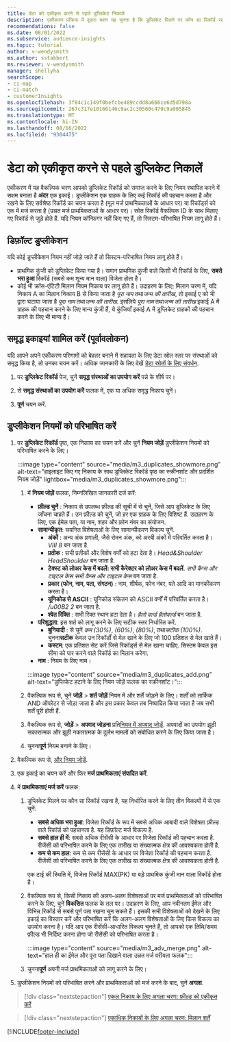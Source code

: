 ```yaml
---
title: डेटा को एकीकृत करने से पहले डुप्लिकेट निकालें
description: एकीकरण प्रक्रिया में दूसरा चरण यह चुनना है कि डुप्लिकेट मिलने पर कौन सा रिकॉर्ड रखना है।
recommendations: false
ms.date: 08/01/2022
ms.subservice: audience-insights
ms.topic: tutorial
author: v-wendysmith
ms.author: sstabbert
ms.reviewer: v-wendysmith
manager: shellyha
searchScope:
- ci-map
- ci-match
- customerInsights
ms.openlocfilehash: 3f84c1c149f0befcbe489ccdd8a666ce6d5d798a
ms.sourcegitcommit: 267c317e10166146c9ac2c30560c479c9a005845
ms.translationtype: MT
ms.contentlocale: hi-IN
ms.lasthandoff: 08/16/2022
ms.locfileid: "9304475"
---
```

# <a name="remove-duplicates-before-unifying-data"></a>डेटा को एकीकृत करने से पहले डुप्लिकेट निकालें

एकीकरण में यह वैकल्पिक चरण आपको डुप्लिकेट रिकॉर्ड को समाप्त करने के लिए नियम स्थापित करने में सक्षम बनाता है **अंदर** एक इकाई। डुप्लीकेशन एक ग्राहक के लिए कई रिकॉर्ड की पहचान करता है और रखने के लिए सर्वश्रेष्ठ रिकॉर्ड का चयन करता है (मूल मर्ज प्राथमिकताओं के आधार पर) या रिकॉर्ड्स को एक में मर्ज करता है (उन्नत मर्ज प्राथमिकताओं के आधार पर)। स्रोत रिकॉर्ड वैकल्पिक ID के साथ मिलाए गए रिकॉर्ड से जुड़े होते हैं. यदि नियम कॉन्फ़िगर नहीं किए गए हैं, तो सिस्टम-परिभाषित नियम लागू होते हैं।

## <a name="default-deduplication"></a>डिफ़ॉल्ट डुप्लीकेशन

यदि कोई डुप्लीकेशन नियम नहीं जोड़े जाते हैं तो सिस्टम-परिभाषित नियम लागू होते हैं।

- प्राथमिक कुंजी को डुप्लिकेट किया गया है।
  समान प्राथमिक कुंजी वाले किसी भी रिकॉर्ड के लिए, **सबसे भरा हुआ** रिकॉर्ड (सबसे कम शून्य मान वाला) विजेता होता है।
- कोई भी क्रॉस-एंटिटी मिलान नियम निकाय पर लागू होते हैं।
  उदाहरण के लिए: मिलान चरण में, यदि निकाय A का मिलान निकाय B से किया जाता है *पूरा नाम* तथा*जन्म की तारीख*, तो इकाई ए को भी द्वारा घटाया जाता है *पूरा नाम* तथा*जन्म की तारीख*. इसलिये *पूरा नाम* तथा*जन्म की तारीख* इकाई A में ग्राहक की पहचान करने के लिए मान्य कुंजी हैं, ये कुंजियाँ इकाई A में डुप्लिकेट ग्राहकों की पहचान करने के लिए भी मान्य हैं।

## <a name="include-enriched-entities-preview"></a>समृद्ध इकाइयां शामिल करें (पूर्वावलोकन)

यदि आपने अपने एकीकरण परिणामों को बेहतर बनाने में सहायता के लिए डेटा स्रोत स्तर पर संस्थाओं को समृद्ध किया है, तो उनका चयन करें। अधिक जानकारी के लिए देखें [डेटा स्रोतों के लिए संवर्धन](data-sources-enrichment.md).

1. पर **डुप्लिकेट रिकॉर्ड** पेज, चुनें **समृद्ध संस्थाओं का उपयोग करें** पन्ने के शीर्ष पर।

1. से **समृद्ध संस्थाओं का उपयोग करें** फलक में, एक या अधिक समृद्ध निकाय चुनें।

1. **पूर्ण** चयन करें.

## <a name="define-deduplication-rules"></a>डुप्लीकेशन नियमों को परिभाषित करें

1. पर **डुप्लिकेट रिकॉर्ड** पृष्ठ, एक निकाय का चयन करें और चुनें **नियम जोड़ें** डुप्लीकेशन नियमों को परिभाषित करने के लिए।

   :::image type="content" source="media/m3_duplicates_showmore.png" alt-text="हाइलाइट किए गए निकाय के साथ डुप्लिकेट रिकॉर्ड पृष्ठ का स्क्रीनशॉट और प्रदर्शित नियम जोड़ें"  lightbox="media/m3_duplicates_showmore.png":::

   1. में **नियम जोड़ें** फलक, निम्नलिखित जानकारी दर्ज करें:
      - **फ़ील्ड चुनें** : निकाय से उपलब्ध फ़ील्ड की सूची में से चुनें, जिसे आप डुप्लिकेट के लिए जाँचना चाहते हैं। उन फ़ील्ड को चुनें, जो हर एक ग्राहक के लिए विशिष्ट हैं. उदाहरण के लिए, एक ईमेल पता, या नाम, शहर और फ़ोन नंबर का संयोजन.
      - **सामान्यीकृत**: चयनित विशेषताओं के लिए सामान्यीकरण विकल्प चुनें.
        - **अंकों** : अन्य अंक प्रणाली, जैसे रोमन अंक, को अरबी अंकों में परिवर्तित करता है। *VIII* *8* बन जाता है.
        - **प्रतीक** : सभी प्रतीकों और विशेष वर्णों को हटा देता है। *Head&Shoulder* *HeadShoulder* बन जाता है.
        - **टेक्स्ट को लोअर केस में बदलें: सभी कैरेक्टर को लोअर केस में बदलें**. *सभी कैप्स और टाइटल केस* *सभी कैप्स और टाइटल केस* बन जाता है.
        - **प्रकार (फोन, नाम, पता, संगठन)** : नाम, शीर्षक, फोन नंबर, पते आदि का मानकीकरण करता है।
        - **यूनिकोड से ASCII** : यूनिकोड संकेतन को ASCII वर्णों में परिवर्तित करता है। */u00B2* *2* बन जाता है.
        - **श्वेत रिक्ति** : सभी रिक्त स्थान हटा देता है। *हैलो   वर्ल्ड* *हैलोवर्ल्ड* बन जाता है.
      - **परिशुद्धता**: इस शर्त को लागू करने के लिए सटीक स्तर निर्धारित करें.
        - **बुनियादी** : से चुनें *कम (30%)*, *(60%)*, *(80%)*, तथा*सटीक (100%)*. चुनना**सटीक** केवल उन रिकॉर्डों से मेल खाने के लिए जो 100 प्रतिशत से मेल खाते हैं।
        - **कस्टम**: एक प्रतिशत सेट करें जिसे रिकॉर्ड्स से मेल खाना चाहिए. सिस्टम केवल इस सीमा को पार करने वाले रिकॉर्ड का मिलान करेगा.
      - **नाम** : नियम के लिए नाम।

      :::image type="content" source="media/m3_duplicates_add.png" alt-text="डुप्लिकेट हटाने के लिए नियम जोड़ें फलक का स्क्रीनशॉट।":::

   1. वैकल्पिक रूप से, चुनें **जोड़ें** > **शर्त जोड़ें** नियम में और शर्तें जोड़ने के लिए। शर्तों को तार्किक AND ऑपरेटर से जोड़ा जाता है और इस प्रकार केवल तब निष्पादित किया जाता है जब सभी शर्तें पूरी होती हैं.

   1. वैकल्पिक रूप से, **जोड़ें** > **अपवाद जोड़ना** प्रति[नियम में अपवाद जोड़ें](match-entities.md#add-exceptions-to-a-rule). अपवादों का उपयोग झूठी सकारात्मक और झूठी नकारात्मक के दुर्लभ मामलों को संबोधित करने के लिए किया जाता है।

   1. चुनना**पूर्ण** नियम बनाने के लिए।

1. वैकल्पिक रूप से, [और नियम जोड़ें](#define-deduplication-rules).

1. एक इकाई का चयन करें और फिर **मर्ज प्राथमिकताएं संपादित करें**.

1. में **प्राथमिकताएं मर्ज करें** फलक:
   1. डुप्लिकेट मिलने पर कौन सा रिकॉर्ड रखना है, यह निर्धारित करने के लिए तीन विकल्पों में से एक चुनें:
      - **सबसे अधिक भरा हुआ**: विजेता रिकॉर्ड के रूप में सबसे अधिक आबादी वाले विशेषता फ़ील्ड वाले रिकॉर्ड को पहचानता है. यह डिफ़ॉल्ट मर्ज विकल्प है.
      - **सबसे हाल ही में**: सबसे अधिक रीसेंसी के आधार पर विजेता रिकॉर्ड की पहचान करता है. रीजेंसी को परिभाषित करने के लिए एक तारीख या संख्यात्मक क्षेत्र की आवश्यकता होती है.
      - **कम से कम हाल**: कम से कम रीसेंसी के आधार पर विजेता रिकॉर्ड की पहचान करता है. रीजेंसी को परिभाषित करने के लिए एक तारीख या संख्यात्मक क्षेत्र की आवश्यकता होती है.

      एक टाई की स्थिति में, विजेता रिकॉर्ड MAX(PK) या बड़े प्राथमिक कुंजी मान वाला रिकॉर्ड होता है।

   1. वैकल्पिक रूप से, किसी निकाय की अलग-अलग विशेषताओं पर मर्ज प्राथमिकताओं को परिभाषित करने के लिए, चुनें **विकसित** फलक के तल पर। उदाहरण के लिए, आप नवीनतम ईमेल और विभिन्न रिकॉर्ड से सबसे पूर्ण पता रखना चुन सकते हैं। इसकी सभी विशेषताओं को देखने के लिए इकाई का विस्तार करें और परिभाषित करें कि अलग-अलग विशेषताओं के लिए किस विकल्प का उपयोग करना है। यदि आप एक रीसेंसी-आधारित विकल्प चुनते हैं, तो आपको एक तिथि/समय फ़ील्ड भी निर्दिष्ट करना होगा जो रीसेंसी को परिभाषित करता है।

      :::image type="content" source="media/m3_adv_merge.png" alt-text="हाल ही का ईमेल और पूरा पता दिखाने वाला उन्नत मर्ज वरीयता फलक":::

   1. चुनना**पूर्ण** अपनी मर्ज प्राथमिकताओं को लागू करने के लिए।

1. डुप्लीकेशन नियमों को परिभाषित करने और प्राथमिकताओं को मर्ज करने के बाद, चुनें **अगला**.
  
> [!div class="nextstepaction"]
> [एकल निकाय के लिए अगला चरण: फ़ील्ड को एकीकृत करें](merge-entities.md)

> [!div class="nextstepaction"]
> [एकाधिक निकायों के लिए अगला चरण: मिलान शर्तें](match-entities.md)

[!INCLUDE[footer-include](includes/footer-banner.md)]
